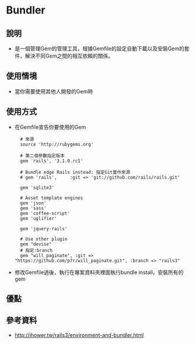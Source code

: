 # Bundler

## 說明

* 是一個管理Gem的管理工具，根據Gemfile的設定自動下載以及安裝Gem的套件，解決不同Gem之間的相互依賴的關係。

## 使用情境

* 當你需要使用其他人開發的Gem時

## 使用方式

* 在Gemfile宣告你要使用的Gem
        
        # 來源
        source 'http://rubygems.org'

        # 第二個參數指定版本
        gem 'rails', '3.1.0.rc1' 

        # Bundle edge Rails instead: 指定Git當作來源
        # gem 'rails',     :git => 'git://github.com/rails/rails.git'

        gem 'sqlite3'

        # Asset template engines
        gem 'json'
        gem 'sass'
        gem 'coffee-script'
        gem 'uglifier'

        gem 'jquery-rails'

        # Use other plugin
        gem "devise"
        # 指定:branch
        gem "will_paginate", :git => "https://github.com/p7r/will_paginate.git", :branch => "rails3"

* 修改Gemfile過後，執行在專案資料夾裡面執行bundle install，安裝所有的gem

## 優點

## 參考資料

* <http://ihower.tw/rails3/environment-and-bundler.html>